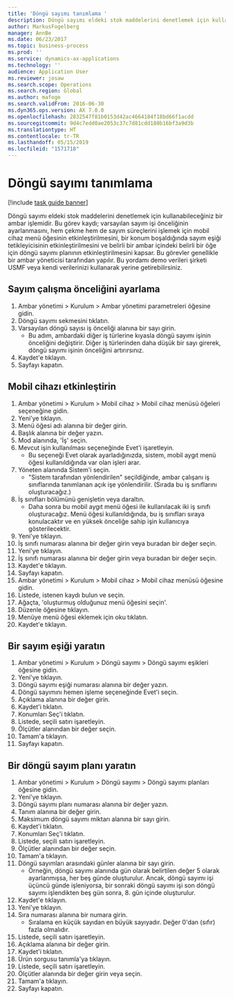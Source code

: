 ```yaml
---
title: 'Döngü sayımı tanımlama '
description: Döngü sayımı eldeki stok maddelerini denetlemek için kullanabileceğiniz bir ambar işlemidir.
author: MarkusFogelberg
manager: AnnBe
ms.date: 06/23/2017
ms.topic: business-process
ms.prod: ''
ms.service: dynamics-ax-applications
ms.technology: ''
audience: Application User
ms.reviewer: josaw
ms.search.scope: Operations
ms.search.region: Global
ms.author: mafoge
ms.search.validFrom: 2016-06-30
ms.dyn365.ops.version: AX 7.0.0
ms.openlocfilehash: 2832547f81b0153d42ac4664184f18bd66f1acdd
ms.sourcegitcommit: 9d4c7edd0ae2053c37c7d81cdd180b16bf3a9d3b
ms.translationtype: HT
ms.contentlocale: tr-TR
ms.lasthandoff: 05/15/2019
ms.locfileid: "1571718"
---
```

# <a name="define-cycle-counting"></a>Döngü sayımı tanımlama  

[!include [task guide banner](../../includes/task-guide-banner.md)]

Döngü sayımı eldeki stok maddelerini denetlemek için kullanabileceğiniz bir ambar işlemidir. Bu görev kaydı; varsayılan sayım işi önceliğinin ayarlanmasını, hem çekme hem de sayım süreçlerini işlemek için mobil cihaz menü öğesinin etkinleştirilmesini, bir konum boşaldığında sayım eşiği tetikleyicisinin etkinleştirilmesini ve belirli bir ambar içindeki belirli bir öğe için döngü sayımı planının etkinleştirilmesini kapsar. Bu görevler genellikle bir ambar yöneticisi tarafından yapılır. Bu yordamı demo verileri şirketi USMF veya kendi verilerinizi kullanarak yerine getirebilirsiniz.


## <a name="set-the-priority-of-counting-work"></a>Sayım çalışma önceliğini ayarlama
1. Ambar yönetimi > Kurulum > Ambar yönetimi parametreleri öğesine gidin.
2. Döngü sayımı sekmesini tıklatın.
3. Varsayılan döngü sayısı iş önceliği alanına bir sayı girin.
    * Bu adım, ambardaki diğer iş türlerine kıyasla döngü sayımı işinin önceliğini değiştirir. Diğer iş türlerinden daha düşük bir sayı girerek, döngü sayımı işinin önceliğini artırırsınız.  
4. Kaydet'e tıklayın.
5. Sayfayı kapatın.

## <a name="enable-the-mobile-device"></a>Mobil cihazı etkinleştirin
1. Ambar yönetimi > Kurulum > Mobil cihaz > Mobil cihaz menüsü öğeleri seçeneğine gidin.
2. Yeni'ye tıklayın.
3. Menü öğesi adı alanına bir değer girin.
4. Başlık alanına bir değer yazın.
5. Mod alanında, 'İş' seçin.
6. Mevcut işin kullanılması seçeneğinde Evet'i işaretleyin.
    * Bu seçeneği Evet olarak ayarladığınızda, sistem, mobil aygıt menü öğesi kullanıldığında var olan işleri arar.  
7. Yöneten alanında Sistem'i seçin.
    * "Sistem tarafından yönlendirilen" seçildiğinde, ambar çalışanı iş sınıflarında tanımlanan açık işe yönlendirilir. (Sırada bu iş sınıflarını oluşturacağız.)  
8. İş sınıfları bölümünü genişletin veya daraltın.
    * Daha sonra bu mobil aygıt menü öğesi ile kullanılacak iki iş sınıfı oluşturacağız. Menü öğesi kullanıldığında, bu iş sınıfları sıraya konulacaktır ve en yüksek önceliğe sahip işin kullanıcıya gösterilecektir.  
9. Yeni'ye tıklayın.
10. İş sınıfı numarası alanına bir değer girin veya buradan bir değer seçin.
11. Yeni'ye tıklayın.
12. İş sınıfı numarası alanına bir değer girin veya buradan bir değer seçin.
13. Kaydet'e tıklayın.
14. Sayfayı kapatın.
15. Ambar yönetimi > Kurulum > Mobil cihaz > Mobil cihaz menüsü öğesine gidin.
16. Listede, istenen kaydı bulun ve seçin.
17. Ağaçta, 'oluşturmuş olduğunuz menü öğesini seçin'.
18. Düzenle öğesine tıklayın.
19. Menüye menü öğesi eklemek için oku tıklatın.
20. Kaydet'e tıklayın.

## <a name="create-a-counting-threshold"></a>Bir sayım eşiği yaratın
1. Ambar yönetimi > Kurulum > Döngü sayımı > Döngü sayımı eşikleri öğesine gidin.
2. Yeni'ye tıklayın.
3. Döngü sayımı eşiği numarası alanına bir değer yazın.
4. Döngü sayımını hemen işleme seçeneğinde Evet'i seçin.
5. Açıklama alanına bir değer girin.
6. Kaydet'i tıklatın.
7. Konumları Seç'i tıklatın.
8. Listede, seçili satırı işaretleyin.
9. Ölçütler alanından bir değer seçin.
10. Tamam'a tıklayın.
11. Sayfayı kapatın.

## <a name="create-a-cycle-count-plan"></a>Bir döngü sayım planı yaratın
1. Ambar yönetimi > Kurulum > Döngü sayımı > Döngü sayımı planları öğesine gidin.
2. Yeni'ye tıklayın.
3. Döngü sayımı planı numarası alanına bir değer yazın.
4. Tanım alanına bir değer girin.
5. Maksimum döngü sayımı miktarı alanına bir sayı girin.
6. Kaydet'i tıklatın.
7. Konumları Seç'i tıklatın.
8. Listede, seçili satırı işaretleyin.
9. Ölçütler alanından bir değer seçin.
10. Tamam'a tıklayın.
11. Döngü sayımları arasındaki günler alanına bir sayı girin.
    * Örneğin, döngü sayımı alanında gün olarak belirtilen değer 5 olarak ayarlanmışsa, her beş günde oluşturulur. Ancak, döngü sayımı işi üçüncü günde işleniyorsa, bir sonraki döngü sayımı işi son döngü sayımı işlendikten beş gün sonra, 8. gün içinde oluşturulur.  
12. Kaydet'e tıklayın.
13. Yeni'ye tıklayın.
14. Sıra numarası alanına bir numara girin.
    * Sıralama en küçük sayıdan en büyük sayıyadır. Değer 0'dan (sıfır) fazla olmalıdır.  
15. Listede, seçili satırı işaretleyin.
16. Açıklama alanına bir değer girin.
17. Kaydet'i tıklatın.
18. Ürün sorgusu tanımla'ya tıklayın.
19. Listede, seçili satırı işaretleyin.
20. Ölçütler alanında bir değer girin veya seçin.
21. Tamam'a tıklayın.
22. Sayfayı kapatın.

